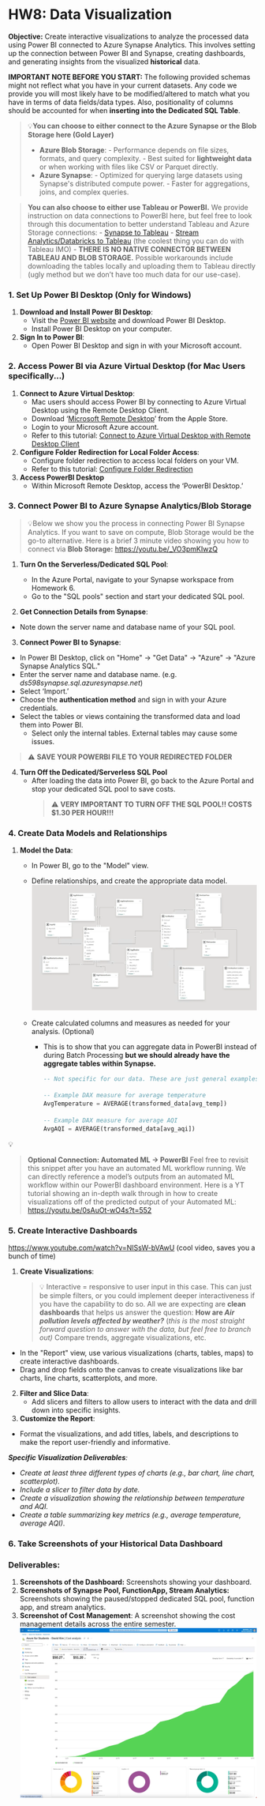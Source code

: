 # HW8: Data Visualization

**Objective:** Create interactive visualizations to analyze the processed data using Power BI connected to Azure Synapse Analytics. This involves setting up the connection between Power BI and Synapse, creating dashboards, and generating insights from the visualized **historical** data.

**IMPORTANT NOTE BEFORE YOU START:** The following provided schemas might not reflect what you have in your current datasets. Any code we provide you will most likely have to be modified/altered to match what you have in terms of data fields/data types. Also, positionality of columns should be accounted for when **inserting into the Dedicated SQL Table**.

>💡**You can choose to either connect to the Azure Synapse or the Blob Storage here (Gold Layer)**
>    - **Azure Blob Storage**:
        - Performance depends on file sizes, formats, and query complexity.
        - Best suited for **lightweight data** or when working with files like CSV or Parquet directly.
>    - **Azure Synapse**:
        - Optimized for querying large datasets using Synapse's distributed compute power.
        - Faster for aggregations, joins, and complex queries.

>**You can also choose to either use Tableau or PowerBI.** We provide instruction on data connections to PowerBI here, but feel free to look through this documentation to better understand Tableau and Azure Storage connections: 
    - [Synapse to Tableau](https://help.tableau.com/current/pro/desktop/en-us/examples_azure_sql_dw.htm)
    - [Stream Analytics/Databricks to Tableau](https://www.tableau.com/blog/streaming-analytics-tableau-and-databricks) (the coolest thing you can do with Tableau IMO)
    - **THERE IS NO NATIVE CONNECTOR BETWEEN TABLEAU AND BLOB STORAGE.** Possible workarounds include downloading the tables locally and uploading them to Tableau directly (ugly method but we don’t have too much data for our use-case).

### 1. Set Up Power BI Desktop (Only for Windows)
1. **Download and Install Power BI Desktop**:
    - Visit the [Power BI website](https://powerbi.microsoft.com/) and download Power BI Desktop.
    - Install Power BI Desktop on your computer.
2. **Sign In to Power BI**:
    - Open Power BI Desktop and sign in with your Microsoft account.

### 2. **Access Power BI via Azure Virtual Desktop (for Mac Users specifically...)**
1. **Connect to Azure Virtual Desktop**:
    - Mac users should access Power BI by connecting to Azure Virtual Desktop using the Remote Desktop Client.
    - Download ‘[Microsoft Remote Desktop](https://apps.apple.com/us/app/microsoft-remote-desktop/id1295203466?mt=12)’ from the Apple Store.
    - Login to your Microsoft Azure account.
    - Refer to this tutorial: [Connect to Azure Virtual Desktop with Remote Desktop Client](https://learn.microsoft.com/en-us/azure/virtual-desktop/users/connect-macos)
2. **Configure Folder Redirection for Local Folder Access**:
    - Configure folder redirection to access local folders on your VM.
    - Refer to this tutorial: [Configure Folder Redirection](https://bowdoin.teamdynamix.com/TDClient/1814/Portal/KB/ArticleDet?ID=132977)
3. **Access PowerBI Desktop**
    - Within Microsoft Remote Desktop, access the ‘PowerBI Desktop.’

### 3. Connect Power BI to Azure Synapse Analytics/Blob Storage
>💡Below we show you the process in connecting Power BI Synapse Analytics. If you want to save on compute, Blob Storage would be the go-to alternative. Here is a brief 3 minute video showing you how to connect via **Blob Storage:** https://youtu.be/_VO3pmKIwzQ 

1. **Turn On the Serverless/Dedicated SQL Pool**:
    - In the Azure Portal, navigate to your Synapse workspace from Homework 6.
    - Go to the "SQL pools" section and start your dedicated SQL pool.

2. **Get Connection Details from Synapse**:
- Note down the server name and database name of your SQL pool.

3. **Connect Power BI to Synapse**:
- In Power BI Desktop, click on "Home" -> "Get Data" -> "Azure" -> "Azure Synapse Analytics SQL."
- Enter the server name and database name. (e.g. *ds598synapse.sql.azuresynapse.net*)
- Select ‘Import.’
- Choose the **authentication method** and sign in with your Azure credentials.
- Select the tables or views containing the transformed data and load them into Power BI.
    - Select only the internal tables. External tables may cause some issues.
>⚠️ **SAVE YOUR POWERBI FILE TO YOUR REDIRECTED FOLDER**

4. **Turn Off the Dedicated/Serverless SQL Pool** 
    - After loading the data into Power BI, go back to the Azure Portal and stop your dedicated SQL pool to save costs.
        >⚠️ **VERY IMPORTANT TO TURN OFF THE SQL POOL!! COSTS $1.30 PER HOUR!!!**

### 4. Create Data Models and Relationships
1. **Model the Data**:
    - In Power BI, go to the "Model" view.
    - Define relationships, and create the appropriate data model.
        ![alt text](images/image.png)
        
    - Create calculated columns and measures as needed for your analysis. (Optional)
        - This is to show that you can aggregate data in PowerBI instead of during Batch Processing **but we should already have the aggregate tables within Synapse.**
            
            ```sql
            -- Not specific for our data. These are just general examples
            
            -- Example DAX measure for average temperature
            AvgTemperature = AVERAGE(transformed_data[avg_temp])
            
            -- Example DAX measure for average AQI
            AvgAQI = AVERAGE(transformed_data[avg_aqi])
            
            ```
    <aside>
💡

>**Optional Connection: Automated ML → PowerBI** 
Feel free to revisit this snippet after you have an automated ML workflow running. We can directly reference a model’s outputs from an automated ML workflow within our PowerBI dashboard environment. Here is a YT tutorial showing an in-depth walk through in how to create visualizations off of the predicted output of your Automated ML:
https://youtu.be/0sAuOt-wO4s?t=552 

### 5. Create Interactive Dashboards
https://www.youtube.com/watch?v=NISsW-bVAwU (cool video, saves you a bunch of time)
1. **Create Visualizations**:
    >💡 Interactive = responsive to user input in this case.
    This can just be simple filters, or you could implement deeper interactiveness if you have the capability to do so. All we are expecting are **clean dashboards** that helps us answer the question: **How are *Air pollution levels affected by weather?*** (*this is the most straight forward question to answer with the data, but feel free to branch out)*
    Compare trends, aggregate visualizations, etc. 
- In the "Report" view, use various visualizations (charts, tables, maps) to create interactive dashboards.
- Drag and drop fields onto the canvas to create visualizations like bar charts, line charts, scatterplots, and more.
2. **Filter and Slice Data**:
    - Add slicers and filters to allow users to interact with the data and drill down into specific insights.
3. **Customize the Report**:
- Format the visualizations, and add titles, labels, and descriptions to make the report user-friendly and informative.

***Specific Visualization Deliverables**:*
- *Create at least three different types of charts (e.g., bar chart, line chart, scatterplot).*
- *Include a slicer to filter data by date.*
- *Create a visualization showing the relationship between temperature and AQI.*
- *Create a table summarizing key metrics (e.g., average temperature, average AQI)*.

### 6. Take Screenshots of your Historical Data Dashboard

### Deliverables:

1. **Screenshots of the Dashboard:** Screenshots showing your dashboard.
2. **Screenshots of Synapse Pool, FunctionApp, Stream Analytics:** Screenshots showing the paused/stopped dedicated SQL pool, function app, and stream analytics.
3. **Screenshot of Cost Management**: A screenshot showing the cost management details across the entire semester.
![alt text](images/image-1.png)

